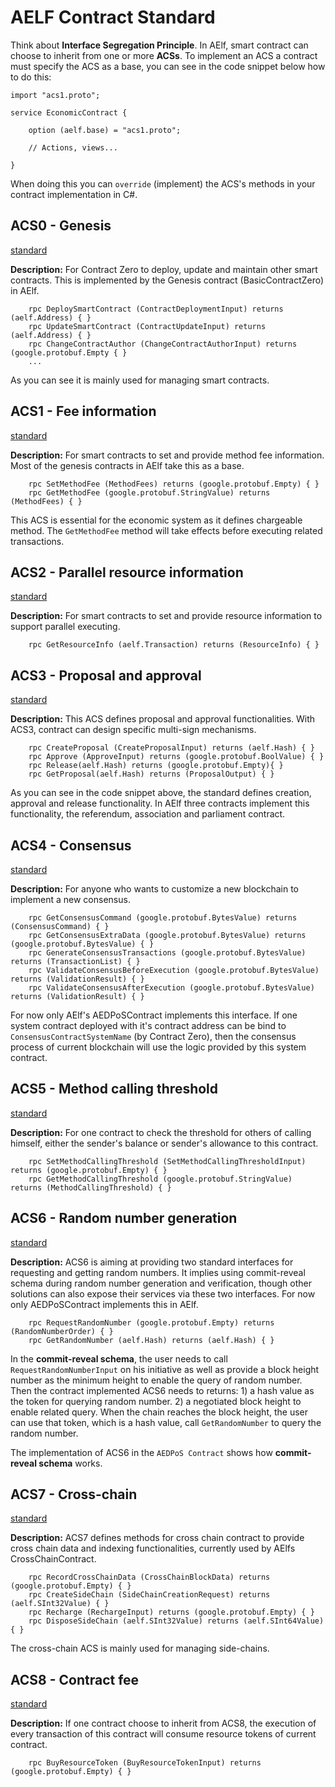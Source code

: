 # AELF Contract Standard

Think about **Interface Segregation Principle**. In AElf, smart contract can choose to inherit from one or more **ACSs**. To implement an ACS a contract must specify the ACS as a base, you can see in the code snippet below how to do this:

```text
import "acs1.proto";

service EconomicContract {

    option (aelf.base) = "acs1.proto";

    // Actions, views...

}
```

When doing this you can `override` \(implement\) the ACS's methods in your contract implementation in C\#.

## ACS0 - Genesis

[standard](https://github.com/AElfProject/AElf/blob/dev/protobuf/acs0.proto)

**Description:** For Contract Zero to deploy, update and maintain other smart contracts. This is implemented by the Genesis contract \(BasicContractZero\) in AElf.

```text
    rpc DeploySmartContract (ContractDeploymentInput) returns (aelf.Address) { }
    rpc UpdateSmartContract (ContractUpdateInput) returns (aelf.Address) { }
    rpc ChangeContractAuthor (ChangeContractAuthorInput) returns (google.protobuf.Empty { }
    ...
```

As you can see it is mainly used for managing smart contracts.

## ACS1 - Fee information

[standard](https://github.com/AElfProject/AElf/blob/dev/protobuf/acs1.proto)

**Description:** For smart contracts to set and provide method fee information. Most of the genesis contracts in AElf take this as a base.

```text
    rpc SetMethodFee (MethodFees) returns (google.protobuf.Empty) { }
    rpc GetMethodFee (google.protobuf.StringValue) returns (MethodFees) { }
```

This ACS is essential for the economic system as it defines chargeable method. The `GetMethodFee` method will take effects before executing related transactions.

## ACS2 - Parallel resource information

[standard](https://github.com/AElfProject/AElf/blob/dev/protobuf/acs2.proto)

**Description:** For smart contracts to set and provide resource information to support parallel executing.

```text
    rpc GetResourceInfo (aelf.Transaction) returns (ResourceInfo) { }
```

## ACS3 - Proposal and approval

[standard](https://github.com/AElfProject/AElf/blob/dev/protobuf/acs3.proto)

**Description:** This ACS defines proposal and approval functionalities. With ACS3, contract can design specific multi-sign mechanisms.

```text
    rpc CreateProposal (CreateProposalInput) returns (aelf.Hash) { }
    rpc Approve (ApproveInput) returns (google.protobuf.BoolValue) { }
    rpc Release(aelf.Hash) returns (google.protobuf.Empty){ }
    rpc GetProposal(aelf.Hash) returns (ProposalOutput) { }
```

As you can see in the code snippet above, the standard defines creation, approval and release functionality. In AElf three contracts implement this functionality, the referendum, association and parliament contract.

## ACS4 - Consensus

[standard](https://github.com/AElfProject/AElf/blob/dev/protobuf/acs4.proto)

**Description:** For anyone who wants to customize a new blockchain to implement a new consensus.

```text
    rpc GetConsensusCommand (google.protobuf.BytesValue) returns (ConsensusCommand) { }
    rpc GetConsensusExtraData (google.protobuf.BytesValue) returns (google.protobuf.BytesValue) { }
    rpc GenerateConsensusTransactions (google.protobuf.BytesValue) returns (TransactionList) { }
    rpc ValidateConsensusBeforeExecution (google.protobuf.BytesValue) returns (ValidationResult) { }
    rpc ValidateConsensusAfterExecution (google.protobuf.BytesValue) returns (ValidationResult) { }
```

For now only AElf's AEDPoSContract implements this interface. If one system contract deployed with it's contract address can be bind to `ConsensusContractSystemName` \(by Contract Zero\), then the consensus process of current blockchain will use the logic provided by this system contract.

## ACS5 - Method calling threshold

[standard](https://github.com/AElfProject/AElf/blob/dev/protobuf/acs5.proto)

**Description:** For one contract to check the threshold for others of calling himself, either the sender's balance or sender's allowance to this contract.

```text
    rpc SetMethodCallingThreshold (SetMethodCallingThresholdInput) returns (google.protobuf.Empty) { }
    rpc GetMethodCallingThreshold (google.protobuf.StringValue) returns (MethodCallingThreshold) { }
```

## ACS6 - Random number generation

[standard](https://github.com/AElfProject/AElf/blob/dev/protobuf/acs6.proto)

**Description:** ACS6 is aiming at providing two standard interfaces for requesting and getting random numbers. It implies using commit-reveal schema during random number generation and verification, though other solutions can also expose their services via these two interfaces. For now only AEDPoSContract implements this in AElf.

```text
    rpc RequestRandomNumber (google.protobuf.Empty) returns (RandomNumberOrder) { }
    rpc GetRandomNumber (aelf.Hash) returns (aelf.Hash) { }
```

In the **commit-reveal schema**, the user needs to call `RequestRandomNumberInput` on his initiative as well as provide a block height number as the minimum height to enable the query of random number. Then the contract implemented ACS6 needs to returns: 1\) a hash value as the token for querying random number. 2\) a negotiated block height to enable related query. When the chain reaches the block height, the user can use that token, which is a hash value, call `GetRandomNumber` to query the random number.

The implementation of ACS6 in the `AEDPoS Contract` shows how **commit-reveal schema** works.

## ACS7 - Cross-chain

[standard](https://github.com/AElfProject/AElf/blob/dev/protobuf/acs7.proto)

**Description:** ACS7 defines methods for cross chain contract to provide cross chain data and indexing functionalities, currently used by AElfs CrossChainContract.

```text
    rpc RecordCrossChainData (CrossChainBlockData) returns (google.protobuf.Empty) { }
    rpc CreateSideChain (SideChainCreationRequest) returns (aelf.SInt32Value) { }
    rpc Recharge (RechargeInput) returns (google.protobuf.Empty) { }
    rpc DisposeSideChain (aelf.SInt32Value) returns (aelf.SInt64Value) { }
```

The cross-chain ACS is mainly used for managing side-chains.

## ACS8 - Contract fee

[standard](https://github.com/AElfProject/AElf/blob/dev/protobuf/acs8.proto)

**Description:** If one contract choose to inherit from ACS8, the execution of every transaction of this contract will consume resource tokens of current contract.

```text
    rpc BuyResourceToken (BuyResourceTokenInput) returns (google.protobuf.Empty) { }
```

